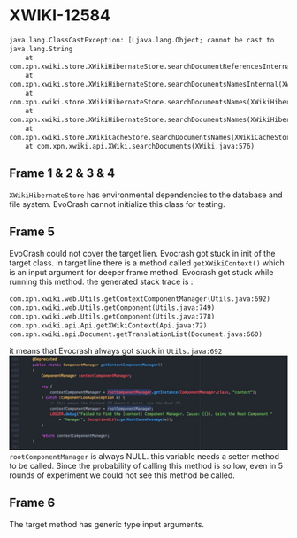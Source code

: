 # XWIKI-12584
```
java.lang.ClassCastException: [Ljava.lang.Object; cannot be cast to java.lang.String
	at com.xpn.xwiki.store.XWikiHibernateStore.searchDocumentReferencesInternal(XWikiHibernateStore.java:2457)
	at com.xpn.xwiki.store.XWikiHibernateStore.searchDocumentsNamesInternal(XWikiHibernateStore.java:2440)
	at com.xpn.xwiki.store.XWikiHibernateStore.searchDocumentsNames(XWikiHibernateStore.java:2246)
	at com.xpn.xwiki.store.XWikiHibernateStore.searchDocumentsNames(XWikiHibernateStore.java:2230)
	at com.xpn.xwiki.store.XWikiCacheStore.searchDocumentsNames(XWikiCacheStore.java:373)
	at com.xpn.xwiki.api.XWiki.searchDocuments(XWiki.java:576)
```

## Frame 1 & 2 & 3 & 4
`XWikiHibernateStore` has environmental dependencies to the database and file system. EvoCrash cannot initialize this class for testing.

## Frame 5
EvoCrash could not cover the target lien.
Evocrash got stuck in init of the target class.
in target line there is a method called `getXWikiContext()` which is an input argument for deeper frame method. Evocrash got stuck while running this method.
the generated stack trace is :
```
com.xpn.xwiki.web.Utils.getContextComponentManager(Utils.java:692)
com.xpn.xwiki.web.Utils.getComponent(Utils.java:749)
com.xpn.xwiki.web.Utils.getComponent(Utils.java:778)
com.xpn.xwiki.api.Api.getXWikiContext(Api.java:72)
com.xpn.xwiki.api.Document.getTranslationList(Document.java:660)
```
it means that Evocrash always got stuck in `Utils.java:692`
![Alt text](screenshots/7.jpg?raw=true "XWIKI-14319")
`rootComponentManager` is always NULL. this variable needs a setter method to be called. Since the probability of calling this method is so low, even in 5 rounds of experiment we could not see this method be called.



## Frame 6
The target method has generic type input arguments.
